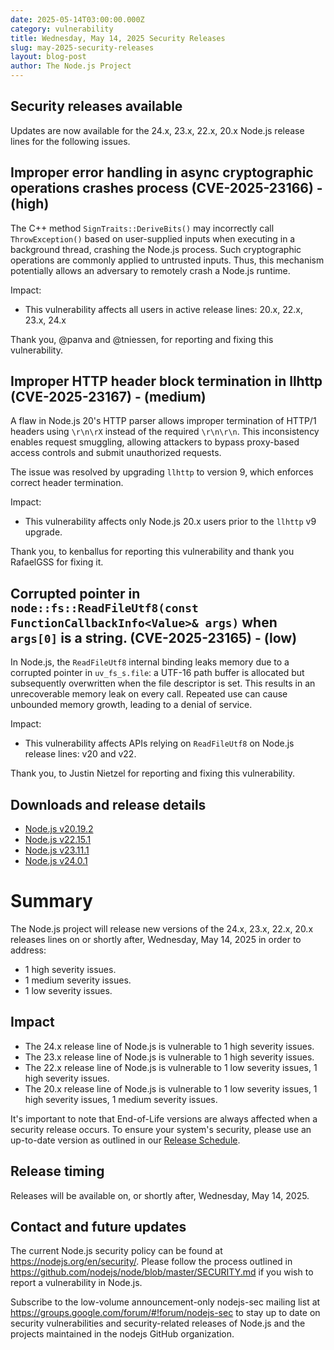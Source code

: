 ```yaml
---
date: 2025-05-14T03:00:00.000Z
category: vulnerability
title: Wednesday, May 14, 2025 Security Releases
slug: may-2025-security-releases
layout: blog-post
author: The Node.js Project
---
```


## Security releases available

Updates are now available for the 24.x, 23.x, 22.x, 20.x Node.js release lines for the
following issues.

## Improper error handling in async cryptographic operations crashes process (CVE-2025-23166) - (high)

The C++ method `SignTraits::DeriveBits()` may incorrectly call `ThrowException()`
based on user-supplied inputs when executing in a background thread, crashing the Node.js process.
Such cryptographic operations are commonly applied to untrusted inputs. Thus, this mechanism
potentially allows an adversary to remotely crash a Node.js runtime.

Impact:

- This vulnerability affects all users in active release lines: 20.x, 22.x, 23.x, 24.x

Thank you, @panva and @tniessen, for reporting and fixing this vulnerability.

## Improper HTTP header block termination in llhttp (CVE-2025-23167) - (medium)

A flaw in Node.js 20's HTTP parser allows improper termination of HTTP/1 headers using `\r\n\rX` instead of the required `\r\n\r\n`.
This inconsistency enables request smuggling, allowing attackers to bypass proxy-based access controls and submit unauthorized requests.

The issue was resolved by upgrading `llhttp` to version 9, which enforces correct header termination.

Impact:

- This vulnerability affects only Node.js 20.x users prior to the `llhttp` v9 upgrade.

Thank you, to kenballus for reporting this vulnerability and thank you RafaelGSS for fixing it.

## Corrupted pointer in `node::fs::ReadFileUtf8(const FunctionCallbackInfo<Value>& args)` when `args[0]` is a string. (CVE-2025-23165) - (low)

In Node.js, the `ReadFileUtf8` internal binding leaks memory due to a corrupted pointer in `uv_fs_s.file`: a UTF-16 path buffer is allocated but subsequently overwritten when the file descriptor is set. This results in an unrecoverable memory leak on every call. Repeated use can cause unbounded memory growth, leading to a denial of service.

Impact:

- This vulnerability affects APIs relying on `ReadFileUtf8` on Node.js release lines: v20 and v22.

Thank you, to Justin Nietzel for reporting and fixing this vulnerability.

## Downloads and release details

- [Node.js v20.19.2](/blog/release/v20.19.2/)
- [Node.js v22.15.1](/blog/release/v22.15.1/)
- [Node.js v23.11.1](/blog/release/v23.11.1/)
- [Node.js v24.0.1](/blog/release/v24.0.1/)

# Summary

The Node.js project will release new versions of the 24.x, 23.x, 22.x, 20.x
releases lines on or shortly after, Wednesday, May 14, 2025 in order to address:

- 1 high severity issues.
- 1 medium severity issues.
- 1 low severity issues.

## Impact

- The 24.x release line of Node.js is vulnerable to 1 high severity issues.
- The 23.x release line of Node.js is vulnerable to 1 high severity issues.
- The 22.x release line of Node.js is vulnerable to 1 low severity issues, 1 high severity issues.
- The 20.x release line of Node.js is vulnerable to 1 low severity issues, 1 high severity issues, 1 medium severity issues.

It's important to note that End-of-Life versions are always affected when a security release occurs.
To ensure your system's security, please use an up-to-date version as outlined in our
[Release Schedule](https://github.com/nodejs/release#release-schedule).

## Release timing

Releases will be available on, or shortly after, Wednesday, May 14, 2025.

## Contact and future updates

The current Node.js security policy can be found at <https://nodejs.org/en/security/>.
Please follow the process outlined in <https://github.com/nodejs/node/blob/master/SECURITY.md> if you wish to report a vulnerability in Node.js.

Subscribe to the low-volume announcement-only nodejs-sec mailing list at <https://groups.google.com/forum/#!forum/nodejs-sec> to stay up to date on security vulnerabilities and security-related releases of Node.js and the projects maintained in the nodejs GitHub organization.
